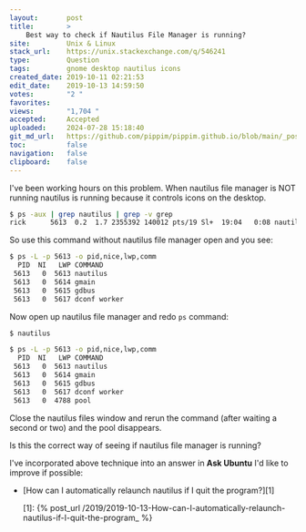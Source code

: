 ```yaml
---
layout:       post
title:        >
    Best way to check if Nautilus File Manager is running?
site:         Unix & Linux
stack_url:    https://unix.stackexchange.com/q/546241
type:         Question
tags:         gnome desktop nautilus icons
created_date: 2019-10-11 02:21:53
edit_date:    2019-10-13 14:59:50
votes:        "2 "
favorites:    
views:        "1,704 "
accepted:     Accepted
uploaded:     2024-07-28 15:18:40
git_md_url:   https://github.com/pippim/pippim.github.io/blob/main/_posts/2019/2019-10-11-Best-way-to-check-if-Nautilus-File-Manager-is-running_.md
toc:          false
navigation:   false
clipboard:    false
---
```


I've been working hours on this problem. When nautilus file manager is NOT running nautilus is running because it controls icons on the desktop.



``` bash
$ ps -aux | grep nautilus | grep -v grep
rick      5613  0.2  1.7 2355392 140012 pts/19 Sl+  19:04   0:08 nautilus
```

So use this command without nautilus file manager open and you see:

``` bash
$ ps -L -p 5613 -o pid,nice,lwp,comm
  PID  NI   LWP COMMAND
 5613   0  5613 nautilus
 5613   0  5614 gmain
 5613   0  5615 gdbus
 5613   0  5617 dconf worker
```

Now open up nautilus file manager and redo `ps` command:

``` bash
$ nautilus

$ ps -L -p 5613 -o pid,nice,lwp,comm
  PID  NI   LWP COMMAND
 5613   0  5613 nautilus
 5613   0  5614 gmain
 5613   0  5615 gdbus
 5613   0  5617 dconf worker
 5613   0  4788 pool
```

Close the nautilus files window and rerun the command (after waiting a second or two) and the pool disappears.

Is this the correct way of seeing if nautilus file manager is running?

I've incorporated above technique into an answer in **Ask Ubuntu** I'd like to improve if possible:

- [How can I automatically relaunch nautilus if I quit the program?][1]


  [1]: {% post_url /2019/2019-10-13-How-can-I-automatically-relaunch-nautilus-if-I-quit-the-program_ %}
